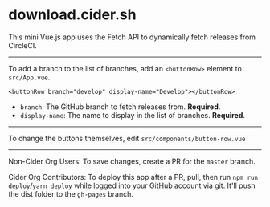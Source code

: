 # download.cider.sh

This mini Vue.js app uses the Fetch API to dynamically fetch releases from CircleCI.

---

To add a branch to the list of branches, add an `<buttonRow>` element to `src/App.vue`.

`<buttonRow branch="develop" display-name="Develop"></buttonRow>`
 - `branch`: The GitHub branch to fetch releases from. **Required**.
 - `display-name`: The name to display in the list of branches. **Required**.
 
---

To change the buttons themselves, edit `src/components/button-row.vue`

---

Non-Cider Org Users: To save changes, create a PR for the `master` branch.
 
Cider Org Contributors: To deploy this app after a PR, pull, then run `npm run deploy`/`yarn deploy` while logged into your GitHub account via git. It'll push the dist folder to the `gh-pages` branch. 
